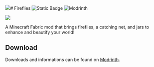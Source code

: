 <img src="https://i.imgur.com/9l8lRbI.png"># Fireflies
![Static Badge](https://img.shields.io/badge/Mod_Loader-Fabric-beige?&link=https%3A%2F%2Fmodrinth.com%2Fmod%2Ffabric-api)  <img src="https://img.shields.io/modrinth/dt/firefliies?logo=Modrinth&label=Modrinth%20Downloads&color=00af5c" alt="Modrinth">

<img src="https://i.imgur.com/UdYVXR2.png">

A Minecraft Fabric mod that brings fireflies, a catching net, and jars to enhance and beautify your world!



## Download
Downloads and informations can be found on [Modrinth](https://modrinth.com/mod/firefliies).
